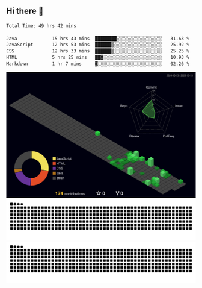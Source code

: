 ## Hi there 👋

<!--
**CereenaG/CereenaG** is a ✨ _special_ ✨ repository because its `README.md` (this file) appears on your GitHub profile.

Here are some ideas to get you started:

- 🔭 I’m currently working on ...
- 🌱 I’m currently learning ...
- 👯 I’m looking to collaborate on ...
- 🤔 I’m looking for help with ...
- 💬 Ask me about ...
- 📫 How to reach me: ...
- 😄 Pronouns: ...
- ⚡ Fun fact: ...

 🌱I'm currently learning Java for backend development along with frontend technologies.-->
 
<!--START_SECTION:waka-->

```txt
Total Time: 49 hrs 42 mins

Java             15 hrs 43 mins  ████████░░░░░░░░░░░░░░░░░   31.63 %
JavaScript       12 hrs 53 mins  ██████▒░░░░░░░░░░░░░░░░░░   25.92 %
CSS              12 hrs 33 mins  ██████▒░░░░░░░░░░░░░░░░░░   25.25 %
HTML             5 hrs 25 mins   ██▓░░░░░░░░░░░░░░░░░░░░░░   10.93 %
Markdown         1 hr 7 mins     ▓░░░░░░░░░░░░░░░░░░░░░░░░   02.26 %
```

<!--END_SECTION:waka-->
![](./profile-3d-contrib/profile-night-green.svg)
![](https://github.com/CereenaG/CereenaG/blob/output/github-contribution-grid-snake.svg#gh-light-mode-only)
![](https://github.com/CereenaG/CereenaG/blob/output/github-contribution-grid-snake-dark.svg#gh-dark-mode-only)


